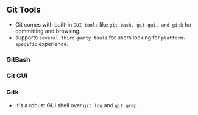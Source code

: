 ## Git Tools
- Git comes with built-in `GUI tools` like `git bash, git-gui, and gitk` for committing and browsing.
-  supports `several third-party tools` for users looking for `platform-specific` experience.

### GitBash


### Git GUI


### Gitk
- It's a robust GUI shell over `git log` and `git grep`